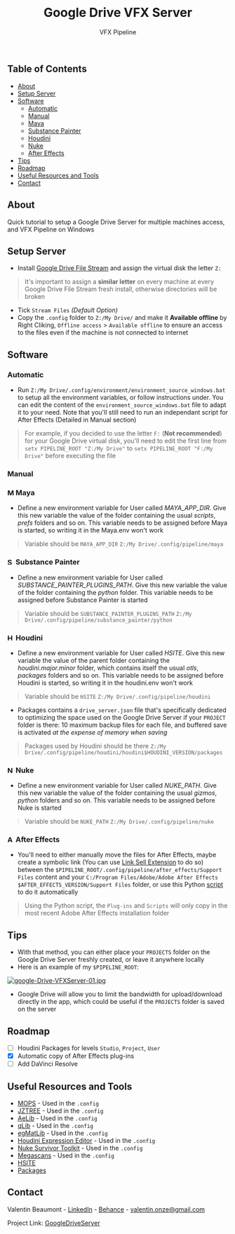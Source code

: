 <div id="top"></div>
<!-- PROJECT LOGO -->
<br />
<div align="center">
  <h1 align="center">Google Drive VFX Server</h1>
  <p align="center">
    VFX Pipeline
    <br />
    <br />
    <br />

</div>


<!-- TABLE OF CONTENTS -->
## Table of Contents
<!--ts-->
   * [About](#about)
   * [Setup Server](#setup)
   * [Software](#software)
      * [Automatic](#automatic)
      * [Manual](#manual)
      * [Maya](#maya)
      * [Substance Painter](#substance-painter)
      * [Houdini](#houdini)
      * [Nuke](#nuke)
      * [After Effects](#after-effects)
   * [Tips](#tips)
   * [Roadmap](#roadmap)
   * [Useful Resources and Tools](#resources)
   * [Contact](#contact)
<!--te-->

<!-- ABOUT -->
## About
Quick tutorial to setup a Google Drive Server for multiple machines access, and VFX Pipeline on Windows

<!-- SETUP SERVER -->
## Setup Server
- Install [Google Drive File Stream](https://dl.google.com/drive-file-stream/GoogleDriveSetup.exe) and assign the virtual disk the letter `Z:`
> It's important to assign a **similar letter** on every machine at every Google Drive File Stream fresh install, otherwise directories will be broken

- Tick `Stream Files` *(Default Option)*
- Copy the `.config` folder to `Z:/My Drive/` and make it **Available offline** by Right Cliking, `Offline access` > `Available offline` to ensure an access to the files even if the machine is not connected to internet

<!-- SOFTWARE -->
## Software

### Automatic

- Run `Z:/My Drive/.config/environment/environment_source_windows.bat` to setup all the environment variables, or follow instructions under. You can edit the content of the `environment_source_windows.bat` file to adapt it to your need. Note that you'll still need to run an independant script for After Effects (Detailed in Manual section)
> For example, if you decided to use the letter `F:` (**Not recommended**) for your Google Drive virtual disk, you'll need to edit the first line from `setx PIPELINE_ROOT "Z:/My Drive"` to `setx PIPELINE_ROOT "F:/My Drive"` before executing the file

### Manual

### <img src="https://cdn.worldvectorlogo.com/logos/maya-2017.svg" alt="Maya" width="15"/> Maya

- Define a new environment variable for User called *MAYA_APP_DIR*. Give this new variable the value of the folder containing the usual *scripts*, *prefs* folders and so on. This variable needs to be assigned before Maya is started, so writing it in the Maya.env won't work
> Variable should be `MAYA_APP_DIR` `Z:/My Drive/.config/pipeline/maya`

### <img src="https://cdn.worldvectorlogo.com/logos/substance-painter.svg" alt="Substance" width="15"/> Substance Painter
- Define a new environment variable for User called *SUBSTANCE_PAINTER_PLUGINS_PATH*. Give this new variable the value of the folder containing the *python* folder. This variable needs to be assigned before Substance Painter is started
> Variable should be `SUBSTANCE_PAINTER_PLUGINS_PATH` `Z:/My Drive/.config/pipeline/substance_painter/python`

### <img src="https://secure.meetupstatic.com/photos/event/f/a/4/600_466504004.jpeg" alt="Houdini" width="15"/> Houdini

- Define a new environment variable for User called *HSITE*. Give this new variable the value of the parent folder containing the *houdini.major.minor* folder, which contains itself the usual *otls*, *packages* folders and so on. This variable needs to be assigned before Houdini is started, so writing it in the houdini.env won't work
> Variable should be `HSITE` `Z:/My Drive/.config/pipeline/houdini`

- Packages contains a `drive_server.json` file that's specifically dedicated to optimizing the space used on the Google Drive Server if your `PROJECT` folder is there: 10 maximum backup files for each file, and buffered save is activated *at the expense of memory when saving*
> Packages used by Houdini should be there `Z:/My Drive/.config/pipeline/houdini/houdini$HOUDINI_VERSION/packages`

### <img src="https://www.foundry.com/sites/default/files/2021-03/ICON_NUKE-rgb-yellow-01.png" alt="Nuke" width="15"/> Nuke

- Define a new environment variable for User called *NUKE_PATH*. Give this new variable the value of the folder containing the usual *gizmos*, *python* folders and so on. This variable needs to be assigned before Nuke is started
> Variable should be `NUKE_PATH` `Z:/My Drive/.config/pipeline/nuke`

### <img src="https://upload.wikimedia.org/wikipedia/commons/thumb/c/cb/Adobe_After_Effects_CC_icon.svg/512px-Adobe_After_Effects_CC_icon.svg.png" alt="After Effects" width="15"/> After Effects

- You'll need to either manually move the files for After Effects, maybe create a symbolic link (You can use [Link Sell Extension](https://schinagl.priv.at/nt/hardlinkshellext/linkshellextension.html) to do so) between the `$PIPELINE_ROOT/.config/pipeline/after_effects/Support Files` content and your  `C:/Program Files/Adobe/Adobe After Effects $AFTER_EFFECTS_VERSION/Support Files` folder, or use this Python [script](https://github.com/healkeiser/googleDriveVFXServer-pipeline/blob/main/.config/pipeline/after_effects/move_plugins.py) to do it automatically
> Using the Python script, the `Plug-ins` and `Scripts` will only copy in the most recent Adobe After Effects installation folder


<!-- TIPS -->
## Tips
- With that method, you can either place your `PROJECTS` folder on the Google Drive Server freshly created, or leave it anywhere locally
- Here is an example of my `$PIPELINE_ROOT`:

[![google-Drive-VFXServer-01.jpg](https://i.postimg.cc/NMQPzhFY/google-Drive-VFXServer-01.jpg)](https://postimg.cc/sB0cMN50)
- Google Drive will allow you to limit the bandwidth for upload/download directly in the app, which could be useful if the `PROJECTS` folder is saved on the server

<!-- ROADMAP -->
## Roadmap
- [ ] Houdini Packages for levels `Studio`, `Project`, `User`
- [x] Automatic copy of After Effects plug-ins
- [ ] Add DaVinci Resolve

<!-- RESSOURCES -->
## Useful Resources and Tools
- [MOPS](https://github.com/toadstorm/MOPS "MOPS") - Used in the `.config`
- [JZTREE](https://github.com/joshuazt/JZTREES "JZTREES") - Used in the `.config`
- [AeLib](https://github.com/Aeoll/Aelib "MOPS") - Used in the `.config`
- [qLib](https://github.com/qLab/qLib "qLibS") - Used in the `.config`
- [egMatLib](https://github.com/eglaubauf/egMatLib "egMatLib") - Used in the `.config`
- [Houdini Expression Editor](http://cgtoolbox.com/houdini-expression-editor/ "Houdini Expression Editor") - Used in the `.config`
- [Nuke Survivor Toolkit](https://compositingmentor.com/2020/09/25/nuke-survival-toolkit/ "MOPS") - Used in the `.config`
- [Megascans](https://quixel.com/megascans "Megascans") - Used in the `.config`
- [HSITE](https://www.sidefx.com/docs/houdini/basics/config.html "SideFX: $HSITE")
- [Packages](https://www.sidefx.com/docs/houdini/ref/plugins.html "SideFX: Packages")

<!-- CONTACT -->
## Contact

Valentin Beaumont - [LinkedIn](https://uk.linkedin.com/in/valentin-beaumont) - [Behance](https://www.behance.net/el1ven) - valentin.onze@gmail.com

Project Link: [GoogleDriveServer](https://github.com/healkeiser/googleDriveServer-pipeline)
